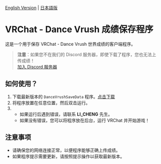 [English Version](https://github.com/BILILICHENG/DanceVrushSaveData/blob/main/README-en.md) | [日本語版](https://github.com/BILILICHENG/DanceVrushSaveData/blob/main/README-jp.md)

# VRChat - Dance Vrush 成绩保存程序

这是一个用于保存 VRChat - Dance Vrush 世界成绩的客户端程序。

> **注意**：如果您不在我们的 Discord 服务器，即使下载了程序，您也无法上传成绩！  
> [加入 Discord 服务器](https://20070615.xyz/discord)

## 如何使用？
1. 下载最新版本的 `DanceVrushSaveData` 程序。[点击下载](https://github.com/BILILICHENG/DanceVrushSaveData/releases)
2. 将程序放置在任意位置，然后双击运行。
3. 
   - 如果运行后遇到错误，请联系 **LI_CHENG** 先生。
   - 如果没有错误，您可以将程序放在后台，运行 VRChat 并开始游戏！

## 注意事项
- 请确保您的网络连接正常，以便程序能够正确上传成绩。
- 如果程序提示需要更新，请按照提示操作以获取最新版本。
